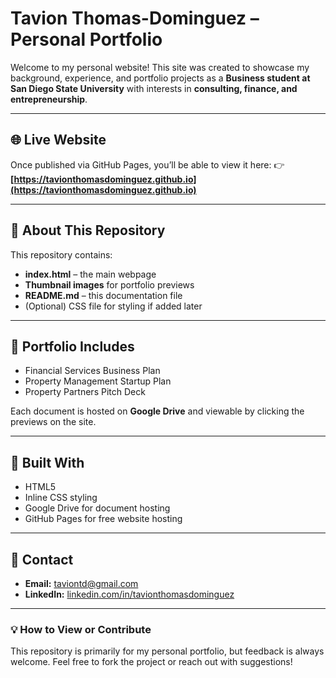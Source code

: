 # Tavion Thomas-Dominguez – Personal Portfolio

Welcome to my personal website!
This site was created to showcase my background, experience, and portfolio projects as a **Business student at San Diego State University** with interests in **consulting, finance, and entrepreneurship**.

---

## 🌐 Live Website

Once published via GitHub Pages, you’ll be able to view it here:
👉 **[https://tavionthomasdominguez.github.io](https://tavionthomasdominguez.github.io)**

---

## 📂 About This Repository

This repository contains:

* **index.html** – the main webpage
* **Thumbnail images** for portfolio previews
* **README.md** – this documentation file
* (Optional) CSS file for styling if added later

---

## 💼 Portfolio Includes

* Financial Services Business Plan
* Property Management Startup Plan
* Property Partners Pitch Deck

Each document is hosted on **Google Drive** and viewable by clicking the previews on the site.

---

## 🧰 Built With

* HTML5
* Inline CSS styling
* Google Drive for document hosting
* GitHub Pages for free website hosting

---

## 📧 Contact

* **Email:** [taviontd@gmail.com](mailto:taviontd@gmail.com)
* **LinkedIn:** [linkedin.com/in/tavionthomasdominguez](https://www.linkedin.com/in/tavionthomasdominguez)

---

### 💡 How to View or Contribute

This repository is primarily for my personal portfolio, but feedback is always welcome.
Feel free to fork the project or reach out with suggestions!
